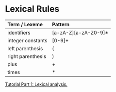 # Lexical Rules

| Term / Lexeme     | Pattern              |
| :---------------- | :------------------- |
| identifiers       | [a-zA-Z][a-zA-Z0-9]* |
| integer constants | [0-9]+               |
| left parenthesis  | (                    |
| right parenthesis | )                    |
| plus              | +                    |
| times             | *                    |

[Tutorial Part 1: Lexical analysis.](https://borismix.github.io/SimpleCompiler/01-Lexer.html)

